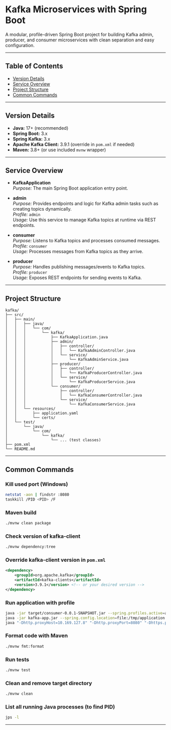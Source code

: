 # Kafka Microservices with Spring Boot

A modular, profile-driven Spring Boot project for building Kafka admin, producer, and consumer microservices with clean separation and easy configuration.

---

## Table of Contents

* [Version Details](#version-details)
* [Service Overview](#service-overview)
* [Project Structure](#project-structure)
* [Common Commands](#common-commands)

---

## Version Details

- **Java:** 17+ (recommended)
- **Spring Boot:** 3.x
- **Spring Kafka:** 3.x
- **Apache Kafka Client:** 3.9.1 (override in `pom.xml` if needed)
- **Maven:** 3.8+ (or use included `mvnw` wrapper)

---

## Service Overview

- **KafkaApplication**  
  *Purpose:* The main Spring Boot application entry point.


- **admin**  
  *Purpose:* Provides endpoints and logic for Kafka admin tasks such as creating topics dynamically.  
  *Profile:* `admin`  
  *Usage:* Use this service to manage Kafka topics at runtime via REST endpoints.


- **consumer**  
  *Purpose:* Listens to Kafka topics and processes consumed messages.  
  *Profile:* `consumer`  
  *Usage:* Processes messages from Kafka topics as they arrive.


- **producer**  
  *Purpose:* Handles publishing messages/events to Kafka topics.  
  *Profile:* `producer`  
  *Usage:* Exposes REST endpoints for sending events to Kafka.

---

## Project Structure

```
kafka/
├── src/
│   ├── main/
│   │   ├── java/
│   │   │   └── com/
│   │   │       └── kafka/
│   │   │           ├── KafkaApplication.java
│   │   │           ├── admin/
│   │   │           │   ├── controller/
│   │   │           │   │   └── KafkaAdminController.java
│   │   │           │   └── service/
│   │   │           │       └── KafkaAdminService.java
│   │   │           ├── producer/
│   │   │           │   ├── controller/
│   │   │           │   │   └── KafkaProducerController.java
│   │   │           │   └── service/
│   │   │           │       └── KafkaProducerService.java
│   │   │           └── consumer/
│   │   │               ├── controller/
│   │   │               │   └── KafkaConsumerController.java
│   │   │               └── service/
│   │   │                   └── KafkaConsumerService.java
│   │   └── resources/
│   │       ├── application.yaml
│   │       └── certs/
│   └── test/
│       └── java/
│           └── com/
│               └── kafka/
│                   └── ... (test classes)
├── pom.xml
└── README.md
```

---

## Common Commands

### Kill used port (Windows)
```sh
netstat -aon | findstr :8080
taskkill /PID <PID> /F
```

### Maven build
```sh
./mvnw clean package
```

### Check version of kafka-client
```sh
./mvnw dependency:tree
```

### Override kafka-client version in `pom.xml`
```xml
<dependency>
    <groupId>org.apache.kafka</groupId>
    <artifactId>kafka-clients</artifactId>
    <version>3.9.1</version> <!-- or your desired version -->
</dependency>
```

### Run application with profile
```sh
java -jar target/consumer-0.0.1-SNAPSHOT.jar --spring.profiles.active=admin
java -jar kafka-app.jar --spring.config.location=file:/tmp/application.yaml --spring.profiles.active=consumer
java "-Dhttp.proxyHost=10.169.127.8" "-Dhttp.proxyPort=8080" "-Dhttps.proxyHost=10.169.127.8" "-Dhttps.proxyPort=8080" -jar target/consumer-0.0.1-SNAPSHOT.jar
```

### Format code with Maven
```sh
./mvnw fmt:format
```

### Run tests
```sh
./mvnw test
```

### Clean and remove target directory
```sh
./mvnw clean
```

### List all running Java processes (to find PID)
```sh
jps -l
```

---
